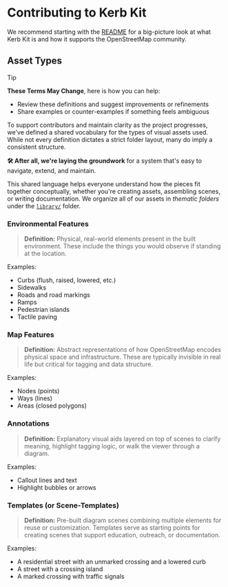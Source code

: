 # Contributing to Kerb Kit
We recommend starting with the [README](/README.md) for a big-picture look at what Kerb Kit is and how it supports the OpenStreetMap community.

## Asset Types

> [!TIP]
> **These Terms May Change**, here is how you can help:
> - Review these definitions and suggest improvements or refinements
> - Share examples or counter-examples if something feels ambiguous

To support contributors and maintain clarity as the project progresses, we've defined a shared vocabulary for the types of visual assets used. While not every definition dictates a strict folder layout, many do imply a consistent structure.

**🛠️ After all, we're laying the groundwork** for a system that's easy to navigate, extend, and maintain.

This shared language helps everyone understand how the pieces fit together conceptually, whether you're creating assets, assembling scenes, or writing documentation. We organize all of our assets in *thematic folders* under the [`library/`](/library/README.md) folder.

### **Environmental Features**

> **Definition:** Physical, real-world elements present in the built environment. These include the things you would observe if standing at the location.

Examples:

- Curbs (flush, raised, lowered, etc.)
- Sidewalks
- Roads and road markings
- Ramps
- Pedestrian islands
- Tactile paving

### **Map Features**

> **Definition:** Abstract representations of how OpenStreetMap encodes physical space and infrastructure. These are typically invisible in real life but critical for tagging and data structure.

Examples:

- Nodes (points)
- Ways (lines)
- Areas (closed polygons)

### **Annotations**

> **Definition:** Explanatory visual aids layered on top of scenes to clarify meaning, highlight tagging logic, or walk the viewer through a diagram.

Examples:

- Callout lines and text
- Highlight bubbles or arrows

### **Templates (or Scene-Templates)**

> **Definition:** Pre-built diagram scenes combining multiple elements for reuse or customization. Templates serve as starting points for creating scenes that support education, outreach, or documentation.

Examples:

- A residential street with an unmarked crossing and a lowered curb
- A street with a crossing island
- A marked crossing with traffic signals